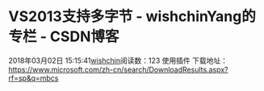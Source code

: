 # VS2013支持多字节 - wishchinYang的专栏 - CSDN博客
2018年03月02日 15:15:41[wishchin](https://me.csdn.net/wishchin)阅读数：123
使用插件
下载地址：https://www.microsoft.com/zh-cn/search/DownloadResults.aspx?rf=sp&q=mbcs
